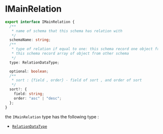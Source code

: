 # IMainRelation

```ts
export interface IMainRelation {
  /**
   * name of schema that this schema has relation with
   */
  schemaName: string;
  /**
   * type of relation if equal to one: this schema record one object from other schema else
   * this schema record array of object from other schema
   */
  type: RelationDataType;

  optional: boolean;
  /**
   * sort : {field , order} - field of sort , and order of sort
   */
  sort?: {
    field: string;
    order: "asc" | "desc";
  };
}
```
the `IMainRelation` type has the following type :
- [`RelationDataType`](./TRelation/RelationDataType.md)